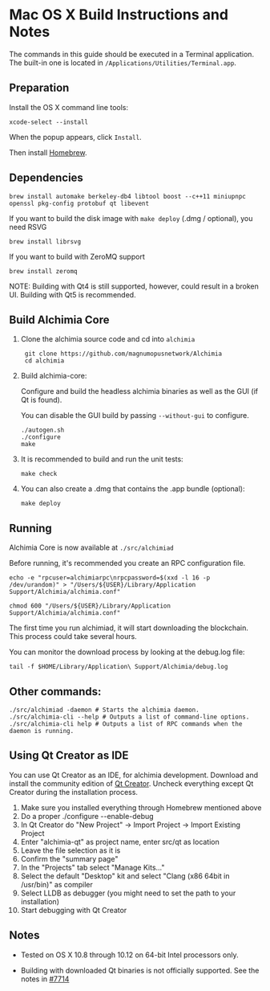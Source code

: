 Mac OS X Build Instructions and Notes
====================================
The commands in this guide should be executed in a Terminal application.
The built-in one is located in `/Applications/Utilities/Terminal.app`.

Preparation
-----------
Install the OS X command line tools:

`xcode-select --install`

When the popup appears, click `Install`.

Then install [Homebrew](https://brew.sh).

Dependencies
----------------------

    brew install automake berkeley-db4 libtool boost --c++11 miniupnpc openssl pkg-config protobuf qt libevent

If you want to build the disk image with `make deploy` (.dmg / optional), you need RSVG

    brew install librsvg

If you want to build with ZeroMQ support
    
    brew install zeromq

NOTE: Building with Qt4 is still supported, however, could result in a broken UI. Building with Qt5 is recommended.

Build Alchimia Core
------------------------

1. Clone the alchimia source code and cd into `alchimia`

        git clone https://github.com/magnumopusnetwork/Alchimia
        cd alchimia

2.  Build alchimia-core:

    Configure and build the headless alchimia binaries as well as the GUI (if Qt is found).

    You can disable the GUI build by passing `--without-gui` to configure.

        ./autogen.sh
        ./configure
        make

3.  It is recommended to build and run the unit tests:

        make check

4.  You can also create a .dmg that contains the .app bundle (optional):

        make deploy

Running
-------

Alchimia Core is now available at `./src/alchimiad`

Before running, it's recommended you create an RPC configuration file.

    echo -e "rpcuser=alchimiarpc\nrpcpassword=$(xxd -l 16 -p /dev/urandom)" > "/Users/${USER}/Library/Application Support/Alchimia/alchimia.conf"

    chmod 600 "/Users/${USER}/Library/Application Support/Alchimia/alchimia.conf"

The first time you run alchimiad, it will start downloading the blockchain. This process could take several hours.

You can monitor the download process by looking at the debug.log file:

    tail -f $HOME/Library/Application\ Support/Alchimia/debug.log

Other commands:
-------

    ./src/alchimiad -daemon # Starts the alchimia daemon.
    ./src/alchimia-cli --help # Outputs a list of command-line options.
    ./src/alchimia-cli help # Outputs a list of RPC commands when the daemon is running.

Using Qt Creator as IDE
------------------------
You can use Qt Creator as an IDE, for alchimia development.
Download and install the community edition of [Qt Creator](https://www.qt.io/download/).
Uncheck everything except Qt Creator during the installation process.

1. Make sure you installed everything through Homebrew mentioned above
2. Do a proper ./configure --enable-debug
3. In Qt Creator do "New Project" -> Import Project -> Import Existing Project
4. Enter "alchimia-qt" as project name, enter src/qt as location
5. Leave the file selection as it is
6. Confirm the "summary page"
7. In the "Projects" tab select "Manage Kits..."
8. Select the default "Desktop" kit and select "Clang (x86 64bit in /usr/bin)" as compiler
9. Select LLDB as debugger (you might need to set the path to your installation)
10. Start debugging with Qt Creator

Notes
-----

* Tested on OS X 10.8 through 10.12 on 64-bit Intel processors only.

* Building with downloaded Qt binaries is not officially supported. See the notes in [#7714](https://github.com/bitcoin/bitcoin/issues/7714)
